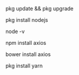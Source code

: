 pkg update && pkg upgrade

pkg install nodejs 

node -v 

npm install axios

bower install axios

pkg install yarn
